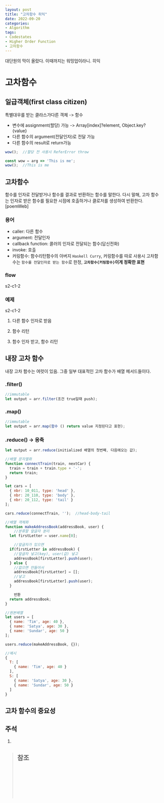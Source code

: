 ```yaml
---
layout: post
title: "고차함수 히익"
date: 2022-09-20
categories:
- Algorithm
tags:
- Codestates
- Higher Order Function
- 고차함수
---
```


대단원의 막이 올랐다. 이때까지는 워밍업이라니. 히익

# 고차함수


## 일급객체(first class citizen)

특별대우를 받는 클라스가다른 객체 -> 함수

- 변수에 assignment(할당) 가능 -> Array[index]?element, Object.key?{value}
- 다른 함수의 argument(전달인자)로 전달 가능
- 다른 함수의 result로 return가능

```javascript
wow();  //할당 전 사용시 ReferError throw

const wow = arg => 'This is me';
wow();  //This is me
```

## 고차함수

함수를 인자로 전달받거나 함수를 결과로 반환하는 함수를 말한다. 다시 말해, 고차 함수는 인자로 받은 함수를 필요한 시점에 호출하거나 클로저를 생성하여 반환한다. [poemWeb]

### 용어

- caller: 다른 함수
- argument: 전달인자
- callback function: 콜러의 인자로 전달되는 함수(답신전화)
- invoke: 호출
- 커링함수: 함수리턴함수의 아버지 `Haskell Curry`, 커링함수를 따로 사용시 고차함수는 `함수를 전달인자로 받는 함수`로 한정, **`고차함수{커링함수}`이게 정확한 표현**

### flow
s2-c1-2

### 예제
s2-c1-2

1. 다른 함수 인자로 받음

2. 함수 리턴

3. 함수 인자 받고, 함수 리턴

## 내장 고차 함수

내장 고차 함수는 여럿이 있음. 그중 일부 대표적인 고차 함수가 배열 메서드들이다.

### .filter()

```javascript
//immutable
let output = arr.filter(조건 true일때 push);
```

### .map()

```javascript
//immutable
let output = arr.map(함수 () return value 지정된다고 표현);
```

### .reduce() -> 응축

```javascript
let output = arr.reduce(initialized 배열의 첫번째, 다음에오는 값);

//배열 문자열화
function connectTrain(train, nextCar) {
  train = train + train.type + '-';
  return train;
}

let cars = [
  { nbr: 10_011, type: 'head' },
  { nbr: 20_110, type: 'body' },
  { nbr: 20_112, type: 'tail' }
];

cars.reduce(connectTrain, '');  //head-body-tail

//배열 객체화
function makeAddressBook(addressBook, user) {
    //분류할 앞글자 분리
  let firstLetter = user.name[0];

    //앞글자가 있으면
  if(firstLetter in addressBook) {
    //앞글자 넣고(key), user(값) 넣고
    addressBook[firstLetter].push(user);
  } else {
    //없으면 만들어서
    addressBook[firstLetter] = [];
    //넣고
    addressBook[firstLetter].push(user);
  }

    반환
  return addressBook;
}

//원본배열
let users = [
  { name: 'Tim', age: 40 },
  { name: 'Satya', age: 30 },
  { name: 'Sundar', age: 50 }
];

users.reduce(makeAddressBook, {});

//예시
{
  T: [
    { name: 'Tim', age: 40 }
  ],
  S: [
    { name: 'Satya', age: 30 },
    { name: 'Sundar', age: 50 }
  ]
}
```


## 고차 함수의 중요성

## 주석
1. 

> ## 참조
> []()   
> []()   
> []()   
> []()   
> []()   
> []()   
> []()   